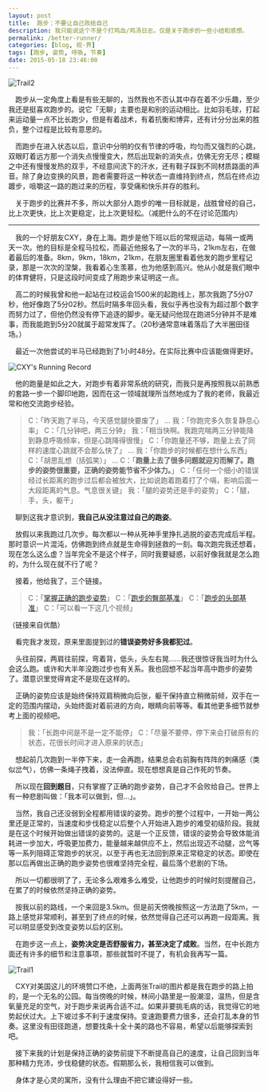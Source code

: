 ```yaml
---
layout: post
title:  跑步：不要让自己败给自己
description: 我只能说这个不是个打鸡血/鸡汤日志。仅是关于跑步的一些小结和感想。
permalink: /better-runner/
categories: [blog, 视·界]
tags: [跑步, 姿势, 呼吸, 节奏]
date: 2015-05-18 23:46:00
--- 
```


![Trail2](http://lanternd.qiniudn.com/Pic4Post/better-runner/trail2.jpg)

　跑步从一定角度上看是有些无聊的，当然我也不否认其中存在着不少乐趣，至少我还是挺喜欢跑步的。说它「无聊」主要也是和别的运动相比。比如羽毛球，打起来运动量一点不比长跑少，但是有着战术，有着抗衡和博弈，还有计分分出来的胜负，整个过程是比较有意思的。

　而跑步在进入状态以后，意识中分明的仅有节律的呼吸，均匀而又强烈的心跳，双眼盯着远方那一个消失点慢慢变大，然后出现新的消失点，仿佛无穷无尽；模糊之中还有慢慢发热的双手，不经意间流下的汗水，还有鞋子踩到不同材质路面的声音。除了身边变换的风景，跑者需要将这一种状态一直维持到终点，然后在终点边踱步，咀嚼这一路的跑过来的历程，享受痛和快乐并存的胜利。

　关于跑步的比赛并不多，所以大部分人跑步的唯一目标就是，战胜曾经的自己，比上次更快，比上次更稳定，比上次更轻松。（减肥什么的不在讨论范围内）

------

　我的一个好朋友CXY，身在上海。跑步是他下班以后的常规运动，每隔一或两天一次。他的目标是全程马拉松，而最近他报名了一次的半马，21km左右，在做着最后的准备。8km，9km，18km，21km，在朋友圈里看着他发的跑步里程记录，那是一次次的涅槃，我看着心生羡慕，也为他感到高兴。他从小就是我们眼中的体育健将，只是这段时间变成了用跑步来证明这一点。

　高二的时候我曾和他一起站在过校运会1500米的起跑线上，那次我跑了5分07秒，他好像跑了5分02秒。然后时隔多年回头看，我似乎再也没有为超过那个数字而努力过了，但他仍然没有停下追逐的脚步。毫无疑问他现在跑进5分钟并不是难事，而我能跑到5分20就属于超常发挥了。（20秒通常意味着落后了大半圈田径场。）

　最近一次他尝试的半马已经跑到了1小时48分。在实际比赛中应该能做得更好。

![CXY's Running Record](http://lanternd.qiniudn.com/Pic4Post/better-runner/running-record.jpg)

　他的跑量是如此之大，对跑步有着非常系统的研究，而我只是再按照我以前熟悉的套路一步一个脚印地跑，因而在这一领域就理所当然地成为了我的老师，我最近常和他交流跑步经验。

> C：「昨天跑了半马，今天感觉腿快要废了」
> …
> 我：「你跑完多久恢复静息心率」
> C：「几分钟吧，两三分钟」
> 我：「相当快啊。我跑完喘两三分钟能降到静息呼吸频率，但是心跳降得很慢」
> C：「你跑量还不够，跑量上去了同样的速度心跳就不会那么快了」
> …
> 我：「你跑步的时候都在想什么东西」
> C：「胡思乱想（括弧笑）」
> …
> C：「**跑量上去了很多问题就迎刃而解了。跑步的姿势很重要，正确的姿势能节省不少体力。**」
> C：「任何一个细小的错误经过长距离的跑步过后都会被放大，比如说跑着跑着打了个嗝，影响后面一大段距离的气息。气息很关键」
> 我：「腿的姿势还是手的姿势」
> C：「腿，手，头，躯干」

　聊到这我才意识到，**我自己从没注意过自己的跑姿**。

　放假以来我跑过几次步。每次都以一种从死神手里挣扎逃脱的姿态完成后半程。那时意识一片混沌，仿佛跑到终点就是生命得到拯救的一刻。每次跑完我还想着，现在怎么这么虚？当年完全不是这个样子，同时我要疑惑，以前好像我就是怎么跑的，为什么现在就不行了呢？

　接着，他给我了，三个链接。

> C：「[掌握正确的跑步姿势](http://v.youku.com/v_show/id_XMzA0Njc4Nzky.html)」
> C：「[跑步的臀部基准](http://v.youku.com/v_show/id_XMTkxMjc2Mzg0.html)」
> C：「[跑步的头部基准](http://v.youku.com/v_show/id_XMTkxMjc1Njky.html)」
> C：「可以看一下这几个视频」

（链接来自优酷）

　看完我才发现，原来里面提到过的**错误姿势好多我都犯过**。

　头往前探，两肩往前探，弯着背，低头，头左右晃……我还很惊讶我当时为什么会这么跑。或许和大半年没跑过步也有关系。我也回想不起当年高中跑步的姿势了。潜意识里觉得肯定不是现在这样的。

　正确的姿势应该是始终保持双肩稍微向后张，躯干保持直立稍微前倾，双手在一定的范围内摆动，头始终面对着前进的方向，眼睛向前等等。看其他更多细节就参考上面的视频吧。

> 我：「长跑中间是不是一定不能停」
> C：「尽量不要停，停下来会打破原有的状态，花很长时间才进入原来的状态」

　想起前几次跑到一半停下来，走一会再跑，结果总会右前胸有阵阵的刺痛感（类似岔气），仿佛一条绳子拽着，没法伸直。现在想想真是自己作死的节奏。

　所以现在**回到题目**，只有掌握了正确的跑步姿势，自己才不会败给自己。世界上有一种悲剧叫做：「我本可以做到，但…」。

　当然，我自己还没弱到全程都用错误的姿势。跑步的整个过程中，一开始一两公里还是正常的，当速度和步伐稳定以后整个人开始进入跑步的难受初级阶段。我就是在这个时候开始做出错误的姿势的。这是一个正反馈，错误的姿势会导致体能消耗进一步加大，呼吸更加费力，能量越来越供应不上，然后出现迈不动腿，岔气等等一系列阻碍正常跑步的状况，以至于再也无法回到原来正常稳定的状态。即使在那以后再做出正确的跑步姿势也很难坚持完全程，最后落个悲剧的下场。

　所以一切都很明了了，无论多么艰难多么难受，让他跑步的时候时刻提醒自己，在累了的时候依然坚持正确的姿势。

　按我以前的路线，一个来回是3.5km。但是前天傍晚按照这一方法跑了5km，一路上感觉非常顺利，甚至到了终点的时候，依然觉得自己还可以再跑一段距离。我可以明显感受到改变姿势以后的区别。

　在跑步这一点上，**姿势决定是否舒服省力，甚至决定了成败**。当然，在中长跑方面还有许多的细节和注意事项，那些就暂时不提了，有机会我再写一篇。

![Trail1](http://lanternd.qiniudn.com/Pic4Post/better-runner/trail1.jpg)

　CXY对美国这儿的环境赞口不绝，上面两张Trail的图片都是我在跑步的路上拍的，是一个无名的公园。每当傍晚的时候，林间小路里是一股潮湿，温热，但是含氧量充足的空气，对于跑步来说再合适不过。如果非要挑毛病的话，我觉得它的地势起伏过大。上下坡过多不利于速度保持。变速跑要费力很多，还会打乱本身的节奏。这里没有田径跑道，想要找条十全十美的路也不容易，希望以后能够探索到吧。

　接下来我的计划是保持正确的姿势前提下不断提高自己的速度，让自己回到当年那种精力充沛，步伐稳健的状态。假期那么长，我相信我可以做到。

　身体才是心灵的寓所，没有什么理由不把它建设得好一些。